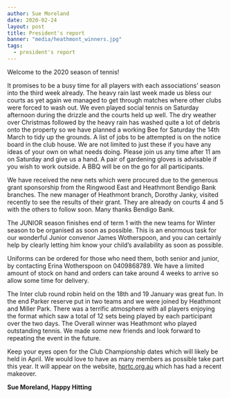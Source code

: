 ```yaml
---
author: Sue Moreland
date: 2020-02-24
layout: post
title: President's report
banner: "media/heathmont_winners.jpg"
tags:
  - president's report
---
```


Welcome to the 2020 season of tennis!

It promises to be a busy time for all players with each associations’ season into the third week already. The heavy rain last week made us bless our courts as yet again we managed to get through matches where other clubs were forced to wash out. We even played social tennis on Saturday afternoon during the drizzle and the courts held up well. The dry weather over Christmas followed by the heavy rain has washed quite a lot of debris onto the property so we have planned a working Bee for Saturday the 14th March to tidy up the grounds. A list of jobs to be attempted is on the notice board in the club house. We are not limited to just these if you have any ideas of your own on what needs doing. Please join us any time after 11 am on Saturday and give us a hand. A pair of gardening gloves is advisable if you wish to work outside. A BBQ will be on the go for all participants.

We have received the new nets which were procured due to the generous grant sponsorship from the Ringwood East and Heathmont Bendigo Bank branches. The new manager of Heathmont branch, Dorothy Janky, visited recently to see the results of their grant. They are already on courts 4 and 5 with the others to follow soon. Many thanks Bendigo Bank.

The JUNIOR season finishes end of term 1 with the new teams for Winter season to be organised as soon as possible. This is an enormous task for our wonderful Junior convenor James Wotherspoon, and you can certainly help by clearly letting him know your child’s availability as soon as possible.

Uniforms can be ordered for those who need them, both senior and junior, by contacting Erina Wotherspoon on 0409868789. We have a limited amount of stock on hand and orders can take around 4 weeks to arrive so allow some time for delivery.

The Inter club round robin held on the 18th and 19 January was great fun. In the end Parker reserve put in two teams and we were joined by Heathmont and Miller Park. There was a terrific atmosphere with all players enjoying the format which saw a total of 12 sets being played by each participant over the two days. The Overall winner was Heathmont
who played outstanding tennis. We made some new friends and look forward to repeating
the event in the future.

Keep your eyes open for the Club Championship dates which will likely be held in April. We would love to have as many members as possible take part this year. It will appear on the website, [hprtc.org.au](http://hprtc.org.au) which has had a recent makeover.

**Sue Moreland, Happy Hitting**